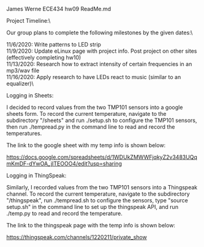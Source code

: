 James Werne
ECE434 hw09
ReadMe.md

Project Timeline:\ 

Our group plans to complete the following milestones by the given dates:\

11/6/2020: Write patterns to LED strip\
11/9/2020: Update eLinux page with project info. Post project on other sites (effectively completing hw10)\
11/13/2020: Research how to extract intensity of certain frequencies in an mp3/wav file\
11/16/2020: Apply research to have LEDs react to music (similar to an equalizer)\


Logging in Sheets: 


I decided to record values from the two TMP101 sensors into a google sheets form. To record the current temperature, navigate to the subdirectory "/sheets" and run ./setup.sh to configure the TMP101 sensors, then run ./tempread.py in the command line to read and record the temperatures. 

The link to the google sheet with my temp info is shown below: 

https://docs.google.com/spreadsheets/d/1WDUkZMWWFjqkyZ2v3483UQqmKmDF-dYwOA_jITEOOO4/edit?usp=sharing 


Logging in ThingSpeak: 


Similarly, I recorded values from the two TMP101 sensors into a Thingspeak channel. To record the current temperature, navigate to the subdirectory "/thingspeak", run ./tempread.sh to configure the sensors, type "source setup.sh" in the command line to set up the thingspeak API, and run ./temp.py to read and record the temperature. 

The link to the thingspeak page with the temp info is shown below: 

https://thingspeak.com/channels/1220211/private_show  
